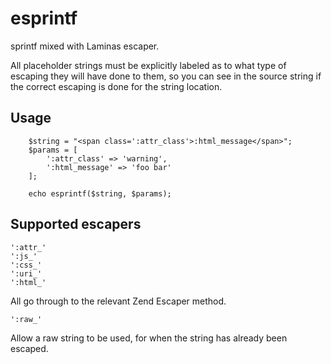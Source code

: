 # esprintf

sprintf mixed with Laminas escaper.

All placeholder strings must be explicitly labeled as to what type of escaping they will have done to them, so you can see in the source string if the correct escaping is done for the string location. 


## Usage

```
    $string = "<span class=':attr_class'>:html_message</span>";
    $params = [
        ':attr_class' => 'warning',
        ':html_message' => 'foo bar'
    ];
     
    echo esprintf($string, $params);
```


## Supported escapers

```
':attr_'
':js_'
':css_' 
':uri_' 
':html_'
```

All go through to the relevant Zend Escaper method.

```
':raw_'
``` 

Allow a raw string to be used, for when the string has already been escaped.